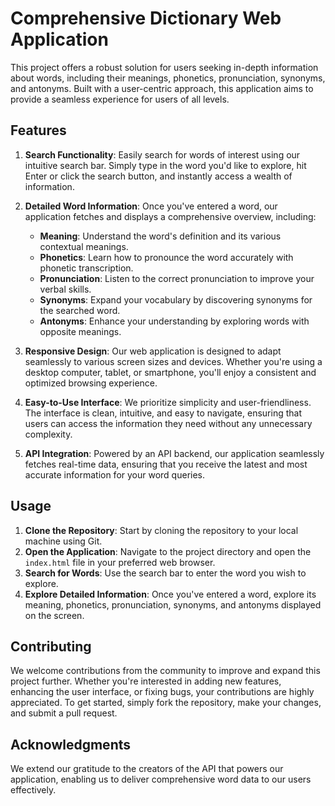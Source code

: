 # Comprehensive Dictionary Web Application

This project offers a robust solution for users seeking in-depth information about words, including their meanings, phonetics, pronunciation, synonyms, and antonyms. Built with a user-centric approach, this application aims to provide a seamless experience for users of all levels.

## Features

1. **Search Functionality**: Easily search for words of interest using our intuitive search bar. Simply type in the word you'd like to explore, hit Enter or click the search button, and instantly access a wealth of information.

2. **Detailed Word Information**: Once you've entered a word, our application fetches and displays a comprehensive overview, including:
   - **Meaning**: Understand the word's definition and its various contextual meanings.
   - **Phonetics**: Learn how to pronounce the word accurately with phonetic transcription.
   - **Pronunciation**: Listen to the correct pronunciation to improve your verbal skills.
   - **Synonyms**: Expand your vocabulary by discovering synonyms for the searched word.
   - **Antonyms**: Enhance your understanding by exploring words with opposite meanings.

3. **Responsive Design**: Our web application is designed to adapt seamlessly to various screen sizes and devices. Whether you're using a desktop computer, tablet, or smartphone, you'll enjoy a consistent and optimized browsing experience.

4. **Easy-to-Use Interface**: We prioritize simplicity and user-friendliness. The interface is clean, intuitive, and easy to navigate, ensuring that users can access the information they need without any unnecessary complexity.

5. **API Integration**: Powered by an API backend, our application seamlessly fetches real-time data, ensuring that you receive the latest and most accurate information for your word queries.

## Usage

1. **Clone the Repository**: Start by cloning the repository to your local machine using Git.
2. **Open the Application**: Navigate to the project directory and open the `index.html` file in your preferred web browser.
3. **Search for Words**: Use the search bar to enter the word you wish to explore.
4. **Explore Detailed Information**: Once you've entered a word, explore its meaning, phonetics, pronunciation, synonyms, and antonyms displayed on the screen.

## Contributing

We welcome contributions from the community to improve and expand this project further. Whether you're interested in adding new features, enhancing the user interface, or fixing bugs, your contributions are highly appreciated. To get started, simply fork the repository, make your changes, and submit a pull request.

## Acknowledgments

We extend our gratitude to the creators of the API that powers our application, enabling us to deliver comprehensive word data to our users effectively.
